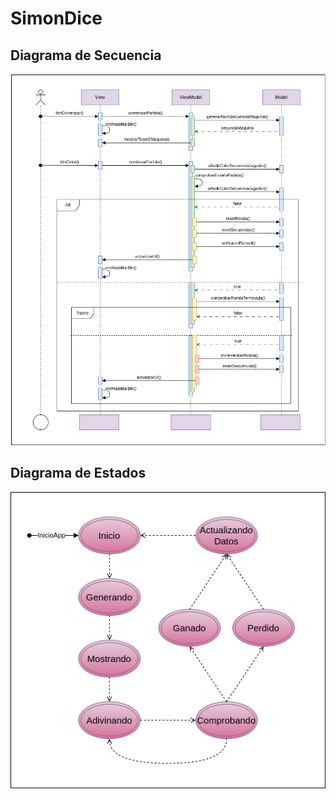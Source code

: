 # SimonDice

## Diagrama de Secuencia

![Diagrama Secuencia](/img/diagrama_secuencia.png)

## Diagrama de Estados

![Diagrama Estados](img/digrama_estados.png)
